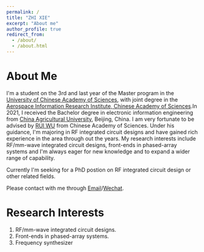 ```yaml
---
permalink: /
title: "ZHI XIE"
excerpt: "About me"
author_profile: true
redirect_from: 
  - /about/
  - /about.html
---
```


About Me
======
  I'm a student on the 3rd and last year of the Master program in the [University of Chinese Academy of Sciences](https://www.ucas.ac.cn/index.htm), with joint degree in the [Aerospace Information Research Institute, Chinese Academy of Sciences](http://www.aircas.cas.cn/).In 2021, I received the Bachelor degree in electronic information engineering from [China Agricultural University](https://www.cau.edu.cn/), Beijing, China.
  I am very fortunate to be advised by [RUI WU](http://www.aircas.cn/sourcedb_air_cas/cn/expert/yjy/202306/t20230613_6777600.html)  from Chinese Academy of Sciences. Under his guidance, I'm majoring in RF integrated circuit designs and have gained rich experience in the area through out the years. My research interests include RF/mm-wave integrated circuit designs, front-ends in phased-array systems and I'm always eager for new knowledge and to expand a wider range of capability.

  Currently I'm seeking for a PhD postion on RF integrated circuit design or other related fields.

  Please contact with me through [Email](mailto:zhitse@gmail.com)/[Wechat](wechat.png). 

Research Interests
======
1. RF/mm-wave integrated circuit designs.
2. Front-ends in phased-array systems.
3. Frequency synthesizer 
   
